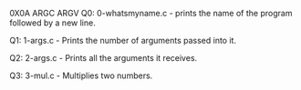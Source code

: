 0X0A ARGC ARGV
Q0: 0-whatsmyname.c - prints the name of the program followed by a new line.

Q1: 1-args.c - Prints the number of arguments passed into it.

Q2: 2-args.c - Prints all the arguments it receives.

Q3: 3-mul.c - Multiplies two numbers.
